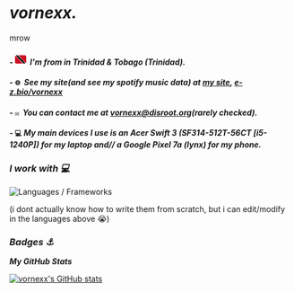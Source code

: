  *vornexx.*
===============================================================================================================================

mrow

#### - ![tt](download-resizehood.com.png)  *I'm from in Trinidad & Tobago (Trinidad).*
#### - `🌐`  *See my site(and see my spotify music data) at [my site](http://vornexx.is-a.dev), [e-z.bio/vornexx](https://e-z.bio/vornexx)*
#### - `✉️`  *You can contact me at [vornexx@disroot.org](mailto:vornexx@disroot.org)(rarely checked).*
#### - `💻`  *My main devices I use is an *Acer Swift 3* (SF314-512T-56CT [i5-1240P]) for my laptop and// a *Google Pixel 7a (lynx)* for my phone.*

### *I work with 💻* 


<p align="left">
<img alt="Languages / Frameworks" src="https://skillicons.dev/icons?i=html,css,svelte,astro,js,ts,md&perline=13">
</p>
(i dont actually know how to write them from scratch, but i can edit/modify in the languages above 😭)


### *Badges ⚓*

<b>*My GitHub Stats*</b>

<a href="http://www.github.com/vornexx"><img src="https://github-readme-stats.vercel.app/api?username=vornexx&show_icons=true&hide=stars,issues,&count_private=true&title_color=207df8&text_color=ffffff&icon_color=0891b2&bg_color=0d1117&hide_border=false&show_icons=true" alt="vornexx's GitHub stats" /></a>
